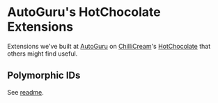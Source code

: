# AutoGuru's HotChocolate Extensions

Extensions we've built at [AutoGuru](https://www.autoguru.com.au) 
on [ChilliCream](https://chillicream.com/)'s [HotChocolate](https://github.com/ChilliCream/hotchocolate) 
that others might find useful.

## Polymorphic IDs

See [readme](/PolymorphicIds/).
